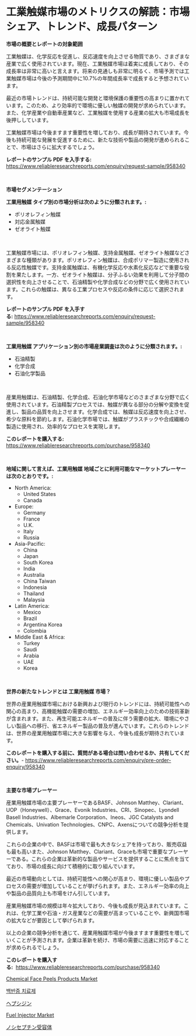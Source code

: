 <p><h1>工業触媒市場のメトリクスの解読：市場シェア、トレンド、成長パターン</h1></p><p><strong>市場の概要とレポートの対象範囲</strong></p>
<p><p>工業触媒は、化学反応を促進し、反応速度を向上させる物質であり、さまざまな産業で広く使用されています。現在、工業触媒市場は着実に成長しており、その成長率は非常に高いと言えます。将来の見通しも非常に明るく、市場予測では工業触媒市場は今後の予測期間中に10.7%の年間成長率で成長すると予想されています。</p><p>最近の市場トレンドは、持続可能な開発と環境保護の重要性の高まりに置かれています。このため、より効率的で環境に優しい触媒の開発が求められています。また、化学産業や自動車産業など、工業触媒を使用する産業の拡大も市場成長を後押ししています。</p><p>工業触媒市場は今後ますます重要性を増しており、成長が期待されています。今後も持続可能な発展を促進するために、新たな技術や製品の開発が進められることで、市場はさらに拡大するでしょう。</p></p>
<p><strong>レポートのサンプル PDF を入手する:</strong> <a href="https://www.reliableresearchreports.com/enquiry/request-sample/958340">https://www.reliableresearchreports.com/enquiry/request-sample/958340</a></p>
<p>&nbsp;</p>
<p><strong>市場セグメンテーション</strong></p>
<p><strong>工業用触媒 タイプ別の市場分析は次のように分類されます。:</strong></p>
<p><ul><li>ポリオレフィン触媒</li><li>対応金属触媒</li><li>ゼオライト触媒</li></ul></p>
<p>&nbsp;</p>
<p><p>工業触媒市場には、ポリオレフィン触媒、支持金属触媒、ゼオライト触媒などさまざまな種類があります。ポリオレフィン触媒は、合成ポリマー製造に使用される反応性触媒です。支持金属触媒は、有機化学反応や水素化反応などで重要な役割を果たします。一方、ゼオライト触媒は、分子ふるい効果を利用して分子間の選択性を向上させることで、石油精製や化学合成などの分野で広く使用されています。これらの触媒は、異なる工業プロセスや反応の条件に応じて選択されます。</p></p>
<p><strong>レポートのサンプル PDF を入手する:</strong>&nbsp;<a href="https://www.reliableresearchreports.com/enquiry/request-sample/958340">https://www.reliableresearchreports.com/enquiry/request-sample/958340</a></p>
<p>&nbsp;</p>
<p><strong> 工業用触媒 アプリケーション別の市場産業調査は次のように分類されます。:</strong></p>
<p><ul><li>石油精製</li><li>化学合成</li><li>石油化学製品</li></ul></p>
<p>&nbsp;</p>
<p><p>産業用触媒は、石油精製、化学合成、石油化学市場などのさまざまな分野で広く使用されています。石油精製プロセスでは、触媒が異なる部分の分解や変換を促進し、製品の品質を向上させます。化学合成では、触媒は反応速度を向上させ、希少な原料を節約します。石油化学市場では、触媒がプラスチックや合成繊維の製造に使用され、効率的なプロセスを実現します。</p></p>
<p><strong>このレポートを購入する:</strong>&nbsp; <a href="https://www.reliableresearchreports.com/purchase/958340">https://www.reliableresearchreports.com/purchase/958340</a></p>
<p>&nbsp;</p>
<p><strong>地域に関して言えば、工業用触媒 地域ごとに利用可能なマーケットプレーヤーは次のとおりです。:</strong></p>
<p><ul>
    <li>
        North America:
        <ul>
            <li>United States</li>
            <li>Canada</li>
        </ul>
    </li>
    <li>
        Europe:
        <ul>
            <li>Germany</li>
            <li>France</li>
            <li>U.K.</li>
            <li>Italy</li>
            <li>Russia</li>
        </ul>
    </li>
    <li>
        Asia-Pacific:
        <ul>
            <li>China</li>
            <li>Japan</li>
            <li>South Korea</li>
            <li>India</li>
            <li>Australia</li>
            <li>China Taiwan</li>
            <li>Indonesia</li>
            <li>Thailand</li>
            <li>Malaysia</li>
        </ul>
    </li>
    <li>
        Latin America:
        <ul>
            <li>Mexico</li>
            <li>Brazil</li>
            <li>Argentina Korea</li>
            <li>Colombia</li>
        </ul>
    </li>
    <li>
        Middle East & Africa:
        <ul>
            <li>Turkey</li>
            <li>Saudi</li>
            <li>Arabia</li>
            <li>UAE</li>
            <li>Korea</li>
        </ul>
    </li>
    </ul></p>
<p>&nbsp;</p>
<p><strong>世界の新たなトレンドとは 工業用触媒 市場？</strong></p>
<p><p>世界の産業用触媒市場における新興および現行のトレンドには、持続可能性への関心の高まり、高機能触媒の需要の増加、エネルギー効率向上のための技術革新が含まれます。また、再生可能エネルギーの普及に伴う需要の拡大、環境にやさしい製品への移行、省エネルギー製品の普及が進んでいます。これらのトレンドは、世界の産業用触媒市場に大きな影響を与え、今後も成長が期待されています。</p></p>
<p><strong>このレポートを購入する前に、質問がある場合は問い合わせるか、共有してください。</strong>- <a href="https://www.reliableresearchreports.com/enquiry/pre-order-enquiry/958340">https://www.reliableresearchreports.com/enquiry/pre-order-enquiry/958340</a></p>
<p>&nbsp;</p>
<p><strong>主要な市場プレーヤー</strong></p>
<p><p>産業用触媒市場の主要プレーヤーであるBASF、Johnson Matthey、Clariant、UOP（Honeywell）、Grace、Evonik Industries、CRI、Sinopec、Lyondell Basell Industries、Albemarle Corporation、Ineos、JGC Catalysts and Chemicals、Univation Technologies、CNPC、Axensについての競争分析を提供します。</p><p>これらの企業の中で、BASFは市場で最も大きなシェアを持っており、販売収益も最も高いまた、Johnson Matthey、Clariant、Graceも市場で重要なプレーヤーである。これらの企業は革新的な製品やサービスを提供することに焦点を当てており、市場の成長に向けて積極的に取り組んでいます。</p><p>最近の市場動向としては、持続可能性への関心が高まり、環境に優しい製品やプロセスの需要が増加していることが挙げられます。また、エネルギー効率の向上や製品の品質向上も市場をけん引しています。</p><p>産業用触媒市場の規模は年々拡大しており、今後も成長が見込まれています。これは、化学工業や石油・ガス産業などの需要が高まっていることや、新興国市場の拡大などが要因として挙げられます。</p><p>以上の企業の競争分析を通じて、産業用触媒市場が今後ますます重要性を増していくことが予測されます。企業は革新を続け、市場の需要に迅速に対応することが求められるでしょう。</p></p>
<p><strong>このレポートを購入する:</strong>&nbsp;&nbsp;<a href="https://www.reliableresearchreports.com/purchase/958340">https://www.reliableresearchreports.com/purchase/958340</a></p>
<p><p><a href="https://view.publitas.com/reportprime-1/chemical-face-peels-products-market-size-market-trends-and-growth-outlook-forecasted-for-period-from-2024-to-2031/">Chemical Face Peels Products Market</a></p><p><a href="https://medium.com/@theodoretse_77468/%EB%B9%84%ED%83%88%EB%A6%AC%EA%B3%A0-%EC%95%BD%EC%8B%9C%EC%9E%A5-%EC%A7%80%ED%91%9C%EB%A5%BC-%ED%95%B4%EB%8F%85%ED%95%98%EB%8B%A4-%EC%8B%9C%EC%9E%A5-%EC%A0%90%EC%9C%A0%EC%9C%A8-%ED%8A%B8%EB%A0%8C%EB%93%9C-%EC%84%B1%EC%9E%A5-%ED%8C%A8%ED%84%B4-745559e74761">백반증 치료제</a></p><p><a href="https://medium.com/@samirmayert1/%E3%83%98%E3%83%97%E3%82%B7%E3%82%B8%E3%83%B3%E5%B8%82%E5%A0%B4%E3%82%B7%E3%82%A7%E3%82%A2%E3%81%AE%E9%80%B2%E5%8C%96%E3%81%A8%E5%B8%82%E5%A0%B4%E6%88%90%E9%95%B7%E3%83%88%E3%83%AC%E3%83%B3%E3%83%892024%E5%B9%B4%E3%81%8B%E3%82%892031%E5%B9%B4%E3%81%BE%E3%81%A7-c72d4cf6bdb3">ヘプシジン</a></p><p><a href="https://fuschia-pecorino-a6d.notion.site/Insights-into-Fuel-Injector-Market-Size-Analysing-Market-Share-Trends-and-Growth-from-2024-to-203-53bc0297e7d34bc588324bbf7964f956">Fuel Injector Market</a></p><p><a href="https://medium.com/@samirmayert1/%E3%83%8E%E3%82%B7%E3%82%BB%E3%83%97%E3%83%81%E3%83%B3%E5%8F%97%E5%AE%B9%E4%BD%93%E5%B8%82%E5%A0%B4%E3%81%AE%E3%83%A1%E3%83%88%E3%83%AA%E3%82%AF%E3%82%B9%E3%82%92%E8%A7%A3%E8%AA%AD%E3%81%99%E3%82%8B-%E5%B8%82%E5%A0%B4%E3%82%B7%E3%82%A7%E3%82%A2-%E3%83%88%E3%83%AC%E3%83%B3%E3%83%89-%E6%88%90%E9%95%B7%E3%83%91%E3%82%BF%E3%83%BC%E3%83%B3-3c9dcd44aba2">ノシセプチン受容体</a></p></p>